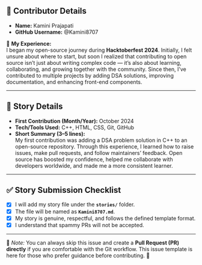 ## 👤 Contributor Details

- **Name:** Kamini Prajapati  
- **GitHub Username:** @Kamini8707  

🌟 **My Experience:**  
I began my open-source journey during **Hacktoberfest 2024**. Initially, I felt unsure about where to start, but soon I realized that contributing to open source isn’t just about writing complex code — it’s also about learning, collaborating, and growing together with the community. Since then, I’ve contributed to multiple projects by adding DSA solutions, improving documentation, and enhancing front-end components.

---

## 📖 Story Details

- **First Contribution (Month/Year):** October 2024  
- **Tech/Tools Used:** C++, HTML, CSS, Git, GitHub  
- **Short Summary (3–5 lines):**  
My first contribution was adding a DSA problem solution in C++ to an open-source repository. Through this experience, I learned how to raise issues, make pull requests, and follow maintainers’ feedback. Open source has boosted my confidence, helped me collaborate with developers worldwide, and made me a more consistent learner.

---

## ✅ Story Submission Checklist

- [x] I will add my story file under the **`stories/`** folder.  
- [x] The file will be named as **`Kamini8707.md`**.  
- [x] My story is genuine, respectful, and follows the defined template format.  
- [x] I understand that spammy PRs will not be accepted.

---

📌 *Note:* You can always skip this issue and create a **Pull Request (PR) directly** if you are comfortable with the Git workflow. This issue template is here for those who prefer guidance before contributing. 🚀

